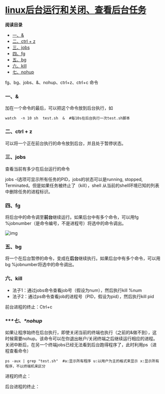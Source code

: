 # [linux后台运行和关闭、查看后台任务](https://www.cnblogs.com/kaituorensheng/p/3980334.html)

 



**阅读目录**

- [一、&](https://www.cnblogs.com/kaituorensheng/p/3980334.html#_label0)
- [二、ctrl + z](https://www.cnblogs.com/kaituorensheng/p/3980334.html#_label1)
- [三、jobs](https://www.cnblogs.com/kaituorensheng/p/3980334.html#_label2)
- [四、fg](https://www.cnblogs.com/kaituorensheng/p/3980334.html#_label3)
- [五、bg](https://www.cnblogs.com/kaituorensheng/p/3980334.html#_label4)
- [六、kill](https://www.cnblogs.com/kaituorensheng/p/3980334.html#_label5)
- [七、nohup](https://www.cnblogs.com/kaituorensheng/p/3980334.html#_label6)

fg、bg、jobs、&、nohup、ctrl+z、ctrl+c 命令

### **一、&**

加在一个命令的最后，可以把这个命令放到后台执行，如

```
watch  -n 10 sh  test.sh  &  #每10s在后台执行一次test.sh脚本
```

### **二、ctrl + z**

可以将一个正在前台执行的命令放到后台，并且处于暂停状态。

### **三、jobs**

查看当前有多少在后台运行的命令

jobs -l选项可显示所有任务的PID，jobs的状态可以是running, stopped, Terminated。但是如果任务被终止了（kill），shell 从当前的shell环境已知的列表中删除任务的进程标识。

### **四、fg**

将后台中的命令调至**前台**继续运行。如果后台中有多个命令，可以用fg %jobnumber（是命令编号，不是进程号）将选中的命令调出。

![img](https://images0.cnblogs.com/blog/408927/201409/182233000819052.png)

### **五、bg**

将一个在后台暂停的命令，变成在**后台**继续执行。如果后台中有多个命令，可以用bg %jobnumber将选中的命令调出。

### **六、kill**

- 法子1：通过jobs命令查看job号（假设为num），然后执行kill %num
- 法子2：通过ps命令查看job的进程号（PID，假设为pid），然后执行kill pid

前台进程的终止：Ctrl+c

### ***\*七、\**nohup**

如果让程序始终在后台执行，即使关闭当前的终端也执行（之前的&做不到），这时候需要nohup。该命令可以在你退出帐户/关闭终端之后继续运行相应的进程。关闭中断后，在另一个终端jobs已经无法看到后台跑得程序了，此时利用ps（进程查看命令）

```
ps -aux | grep "test.sh"  #a:显示所有程序 u:以用户为主的格式来显示 x:显示所有程序，不以终端机来区分
```

 

进程的终止： 

后台进程的终止：
